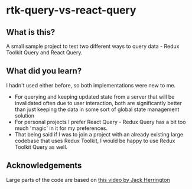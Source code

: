 # rtk-query-vs-react-query
## What is this?
A small sample project to test two different ways to query data - Redux Toolkit Query and React Query.

## What did you learn?
I hadn't used either before, so both implementations were new to me.
* For querying and keeping updated state from a server that will be invalidated often due to user interaction, both are significantly better than just keeping the data in some sort of global state management solution
* For personal projects I prefer React Query - Redux Query has a bit too much 'magic' in it for my preferences.
* That being said if I was to join a project with an already existing large codebase that uses Redux Toolkit, I would be happy to use Redux Toolkit Query as well.

## Acknowledgements
Large parts of the code are based on [this video by Jack Herrington](https://www.youtube.com/watch?v=LDS1ll93P-s)
